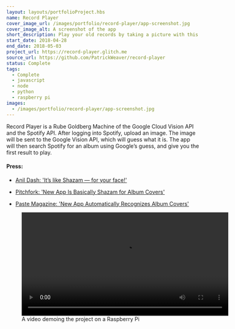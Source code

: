 ```yaml
---
layout: layouts/portfolioProject.hbs
name: Record Player
cover_image_url: /images/portfolio/record-player/app-screenshot.jpg
cover_image_alt: A screenshot of the app
short_description: Play your old records by taking a picture with this computer vision enabled record player that streams from Spotify.
start_date: 2018-04-28
end_date: 2018-05-03
project_url: https://record-player.glitch.me
source_url: https://github.com/PatrickWeaver/record-player
status: Complete
tags:
  - Complete
  - javascript
  - node
  - python
  - raspberry pi
images:
  - /images/portfolio/record-player/app-screenshot.jpg
---
```


Record Player is a Rube Goldberg Machine of the Google Cloud Vision API and the Spotify API. After logging into Spotify, upload an image. The image will be sent to the Google Vision API, which will guess what it is. The app will then search Spotify for an album using Google’s guess, and give you the first result to play.

#### Press:

- [Anil Dash: 'It’s like Shazam — for your face!'](http://anildash.com/2018/05/02/its-like-shazam-for-your-face/)

- [Pitchfork: 'New App Is Basically Shazam for Album Covers'](https://pitchfork.com/news/new-app-is-basically-shazam-for-album-covers/)

- [Paste Magazine: 'New App Automatically Recognizes Album Covers'](https://web.archive.org/web/20190701181704/https://www.pastemagazine.com/articles/2018/05/new-app-automatically-recognizes-album-covers.html)

<figure>
<video controls width=540>
<source src="/images/portfolio/record-player/record-player-rpi-540p.mp4" type="video/mp4"></video>
<figcaption>A video demoing the project on a Raspberry Pi</figcaption>
</figure>